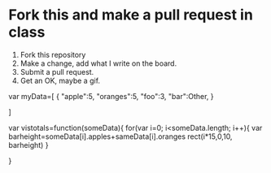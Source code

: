 # Fork this and make a pull request in class

1. Fork this repository
2. Make a change, add what I write on the board.
3. Submit a pull request.
4. Get an OK, maybe a gif.

var myData=[
   {
   "apple":5,
   "oranges":5,
   "foo":3,
   "bar":Other,
   }

]

var vistotals=function(someData){
   for(var i=0; i<someData.length; i++){
      var barheight=someData[i].apples+sameData[i].oranges
      rect(i*15,0,10, barheight)
   }

}
